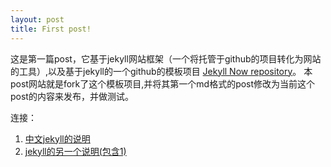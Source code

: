 ```yaml
---
layout: post
title: First post!
---
```


这是第一篇post，它基于jekyll网站框架（一个将托管于github的项目转化为网站的工具）,以及基于jekyll的一个github的模板项目 [Jekyll Now repository](https://github.com/barryclark/jekyll-now)。
本post网站就是fork了这个模板项目,并将其第一个md格式的post修改为当前这个post的内容来发布，并做测试。

连接：
1. [中文jekyll的说明](http://www.ruanyifeng.com/blog/2012/08/blogging_with_jekyll.html)
2. [jekyll的另一个说明(包含1)](http://dontry.github.io/about/)

